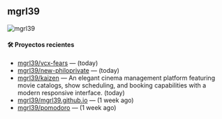 ## mgrl39 
<p align="left"> <img src="https://komarev.com/ghpvc/?username=mgrbl&label=Profile%20views&color=0e75b6&style=flat" alt="mgrl39" /> </p>












#### 🛠 Proyectos recientes

- [mgrl39/vcx-fears](https://github.com/mgrl39/vcx-fears) —  (today)
- [mgrl39/new-philoprivate](https://github.com/mgrl39/new-philoprivate) —  (today)
- [mgrl39/kaizen](https://github.com/mgrl39/kaizen) — An elegant cinema management platform featuring movie catalogs, show scheduling, and booking capabilities with a modern responsive interface. (today)
- [mgrl39/mgrl39.github.io](https://github.com/mgrl39/mgrl39.github.io) —  (1 week ago)
- [mgrl39/pomodoro](https://github.com/mgrl39/pomodoro) —  (1 week ago)




